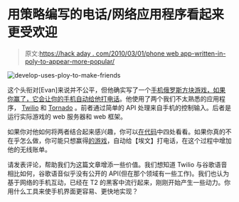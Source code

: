 # 用策略编写的电话/网络应用程序看起来更受欢迎

> 原文:[https://hack aday . com/2010/03/01/phone web app-written-in-poly-to-appear-more-popular/](https://hackaday.com/2010/03/01/phonewebapp-written-in-ploy-to-appear-more-popular/)

![](../Images/b5b0f5b48226e9868319562a685a6a28.png "develop-uses-ploy-to-make-friends")

这个头衔对[Evan]来说并不公平，但他确实写了一个[手机俄罗斯方块游戏，如果你赢了，它会让你的手机自动给他打电话](http://www.infectmac.com/2010/02/tetris-with-twilio.html)。他使用了两个我们不太熟悉的应用程序， [Twilio](http://www.twilio.com/) 和 [Tornado](http://www.tornadoweb.org/) 。前者通过简单的 API 处理来自手机的控制输入。后者是运行实际游戏的 web 服务器和 web 框架。

如果你对他如何将两者结合起来感兴趣，你可以[在代码](http://bitbucket.org/evanlong/twilio-tetris-game/)中四处看看。如果你真的不在乎怎么做，你可能只想赢得[的游戏](http://tetris.evanlong.info/)，自动给【埃文】打电话，在这个过程中增加他的无线账单。

请发表评论，帮助我们为这篇文章增添一些价值。我们想知道 Twilio 与谷歌语音相比如何，谷歌语音似乎没有公开的 API(但在那个领域有一些工作)。我们也认为基于网络的手机互动，已经在 T2 的黑客中流行起来，刚刚开始产生一些动力。你用什么工具来使手机界面更容易、更快地实现？